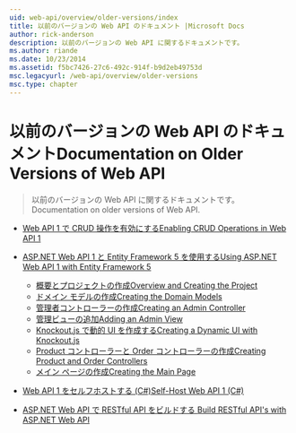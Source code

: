 ```yaml
---
uid: web-api/overview/older-versions/index
title: 以前のバージョンの Web API のドキュメント |Microsoft Docs
author: rick-anderson
description: 以前のバージョンの Web API に関するドキュメントです。
ms.author: riande
ms.date: 10/23/2014
ms.assetid: f5bc7426-27c6-492c-914f-b9d2eb49753d
msc.legacyurl: /web-api/overview/older-versions
msc.type: chapter
---
```

<a name="documentation-on-older-versions-of-web-api"></a><span data-ttu-id="bee62-103">以前のバージョンの Web API のドキュメント</span><span class="sxs-lookup"><span data-stu-id="bee62-103">Documentation on Older Versions of Web API</span></span>
====================
> <span data-ttu-id="bee62-104">以前のバージョンの Web API に関するドキュメントです。</span><span class="sxs-lookup"><span data-stu-id="bee62-104">Documentation on older versions of Web API.</span></span>


- [<span data-ttu-id="bee62-105">Web API 1 で CRUD 操作を有効にする</span><span class="sxs-lookup"><span data-stu-id="bee62-105">Enabling CRUD Operations in Web API 1</span></span>](creating-a-web-api-that-supports-crud-operations.md)
- [<span data-ttu-id="bee62-106">ASP.NET Web API 1 と Entity Framework 5 を使用する</span><span class="sxs-lookup"><span data-stu-id="bee62-106">Using ASP.NET Web API 1 with Entity Framework 5</span></span>](using-web-api-1-with-entity-framework-5/index.md)

    - [<span data-ttu-id="bee62-107">概要とプロジェクトの作成</span><span class="sxs-lookup"><span data-stu-id="bee62-107">Overview and Creating the Project</span></span>](using-web-api-1-with-entity-framework-5/using-web-api-with-entity-framework-part-1.md)
    - [<span data-ttu-id="bee62-108">ドメイン モデルの作成</span><span class="sxs-lookup"><span data-stu-id="bee62-108">Creating the Domain Models</span></span>](using-web-api-1-with-entity-framework-5/using-web-api-with-entity-framework-part-2.md)
    - [<span data-ttu-id="bee62-109">管理者コントローラーの作成</span><span class="sxs-lookup"><span data-stu-id="bee62-109">Creating an Admin Controller</span></span>](using-web-api-1-with-entity-framework-5/using-web-api-with-entity-framework-part-3.md)
    - [<span data-ttu-id="bee62-110">管理ビューの追加</span><span class="sxs-lookup"><span data-stu-id="bee62-110">Adding an Admin View</span></span>](using-web-api-1-with-entity-framework-5/using-web-api-with-entity-framework-part-4.md)
    - [<span data-ttu-id="bee62-111">Knockout.js で動的 UI を作成する</span><span class="sxs-lookup"><span data-stu-id="bee62-111">Creating a Dynamic UI with Knockout.js</span></span>](using-web-api-1-with-entity-framework-5/using-web-api-with-entity-framework-part-5.md)
    - [<span data-ttu-id="bee62-112">Product コントローラーと Order コントローラーの作成</span><span class="sxs-lookup"><span data-stu-id="bee62-112">Creating Product and Order Controllers</span></span>](using-web-api-1-with-entity-framework-5/using-web-api-with-entity-framework-part-6.md)
    - [<span data-ttu-id="bee62-113">メイン ページの作成</span><span class="sxs-lookup"><span data-stu-id="bee62-113">Creating the Main Page</span></span>](using-web-api-1-with-entity-framework-5/using-web-api-with-entity-framework-part-7.md)
- [<span data-ttu-id="bee62-114">Web API 1 をセルフホストする (C#)</span><span class="sxs-lookup"><span data-stu-id="bee62-114">Self-Host Web API 1 (C#)</span></span>](self-host-a-web-api.md)
- [<span data-ttu-id="bee62-115">ASP.NET Web API で RESTful API をビルドする </span><span class="sxs-lookup"><span data-stu-id="bee62-115">Build RESTful API's with ASP.NET Web API</span></span>](build-restful-apis-with-aspnet-web-api.md)
